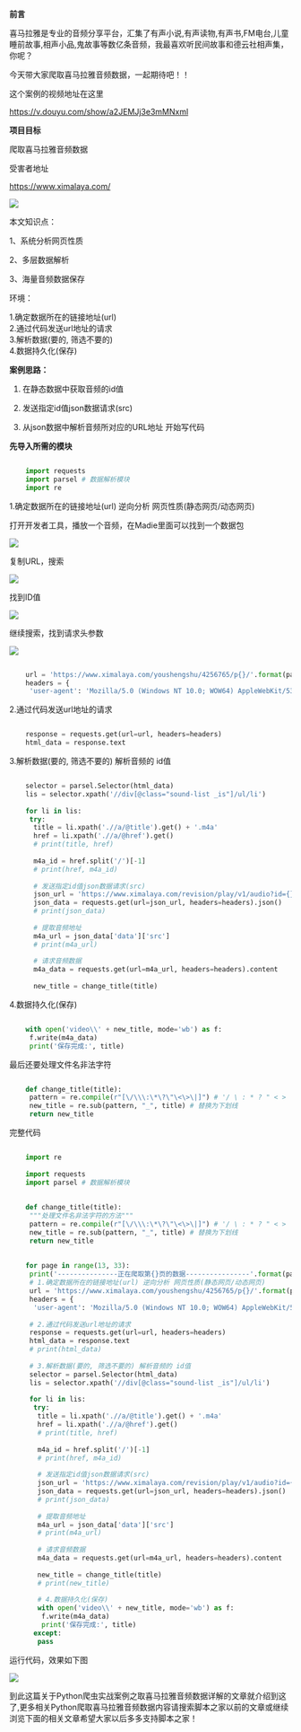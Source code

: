 **前言**

喜马拉雅是专业的音频分享平台，汇集了有声小说,有声读物,有声书,FM电台,儿童睡前故事,相声小品,鬼故事等数亿条音频，我最喜欢听民间故事和德云社相声集，你呢？

今天带大家爬取喜马拉雅音频数据，一起期待吧！！

这个案例的视频地址在这里

[ https://v.douyu.com/show/a2JEMJj3e3mMNxml
](https://v.douyu.com/show/a2JEMJj3e3mMNxml)

**项目目标**

爬取喜马拉雅音频数据

受害者地址

[ https://www.ximalaya.com/ ](https://www.ximalaya.com/)

![](https://img.jbzj.com/file_images/article/202012/2020120710224749.png)

本文知识点：

1、系统分析网页性质

2、多层数据解析

3、海量音频数据保存

环境：

1.确定数据所在的链接地址(url)  
2.通过代码发送url地址的请求  
3.解析数据(要的, 筛选不要的)  
4.数据持久化(保存)

**案例思路：**

1. 在静态数据中获取音频的id值 

2. 发送指定id值json数据请求(src) 

3. 从json数据中解析音频所对应的URL地址 开始写代码 

**先导入所需的模块**

```python

    import requests
    import parsel # 数据解析模块
    import re
```

1.确定数据所在的链接地址(url) 逆向分析 网页性质(静态网页/动态网页)

打开开发者工具，播放一个音频，在Madie里面可以找到一个数据包

![](https://img.jbzj.com/file_images/article/202012/2020120710224850.png)

复制URL，搜索

![](https://img.jbzj.com/file_images/article/202012/2020120710224851.png)

找到ID值

![](https://img.jbzj.com/file_images/article/202012/2020120710224852.png)

继续搜索，找到请求头参数

![](https://img.jbzj.com/file_images/article/202012/2020120710224853.png)

```python

    url = 'https://www.ximalaya.com/youshengshu/4256765/p{}/'.format(page)
    headers = {
     'user-agent': 'Mozilla/5.0 (Windows NT 10.0; WOW64) AppleWebKit/537.36 (KHTML, like Gecko) Chrome/84.0.4147.105 Safari/537.36'}
```

2.通过代码发送url地址的请求

```python

    response = requests.get(url=url, headers=headers)
    html_data = response.text
```

3.解析数据(要的, 筛选不要的) 解析音频的 id值

```python

    selector = parsel.Selector(html_data)
    lis = selector.xpath('//div[@class="sound-list _is"]/ul/li')
    
    for li in lis:
     try:
      title = li.xpath('.//a/@title').get() + '.m4a'
      href = li.xpath('.//a/@href').get()
      # print(title, href)
    
      m4a_id = href.split('/')[-1]
      # print(href, m4a_id)
    
      # 发送指定id值json数据请求(src)
      json_url = 'https://www.ximalaya.com/revision/play/v1/audio?id={}&ptype=1'.format(m4a_id)
      json_data = requests.get(url=json_url, headers=headers).json()
      # print(json_data)
    
      # 提取音频地址
      m4a_url = json_data['data']['src']
      # print(m4a_url)
    
      # 请求音频数据
      m4a_data = requests.get(url=m4a_url, headers=headers).content
    
      new_title = change_title(title)
```

4.数据持久化(保存)

```python

    with open('video\\' + new_title, mode='wb') as f:
     f.write(m4a_data)
     print('保存完成:', title)
```

最后还要处理文件名非法字符

```python

    def change_title(title):
     pattern = re.compile(r"[\/\\\:\*\?\"\<\>\|]") # '/ \ : * ? " < > |'
     new_title = re.sub(pattern, "_", title) # 替换为下划线
     return new_title
```

完整代码

```python

    import re
    
    import requests
    import parsel # 数据解析模块
    
    
    def change_title(title):
     """处理文件名非法字符的方法"""
     pattern = re.compile(r"[\/\\\:\*\?\"\<\>\|]") # '/ \ : * ? " < > |'
     new_title = re.sub(pattern, "_", title) # 替换为下划线
     return new_title
    
    
    for page in range(13, 33):
     print('---------------正在爬取第{}页的数据----------------'.format(page))
     # 1.确定数据所在的链接地址(url) 逆向分析 网页性质(静态网页/动态网页)
     url = 'https://www.ximalaya.com/youshengshu/4256765/p{}/'.format(page)
     headers = {
      'user-agent': 'Mozilla/5.0 (Windows NT 10.0; WOW64) AppleWebKit/537.36 (KHTML, like Gecko) Chrome/84.0.4147.105 Safari/537.36'}
    
     # 2.通过代码发送url地址的请求
     response = requests.get(url=url, headers=headers)
     html_data = response.text
     # print(html_data)
    
     # 3.解析数据(要的, 筛选不要的) 解析音频的 id值
     selector = parsel.Selector(html_data)
     lis = selector.xpath('//div[@class="sound-list _is"]/ul/li')
    
     for li in lis:
      try:
       title = li.xpath('.//a/@title').get() + '.m4a'
       href = li.xpath('.//a/@href').get()
       # print(title, href)
    
       m4a_id = href.split('/')[-1]
       # print(href, m4a_id)
    
       # 发送指定id值json数据请求(src)
       json_url = 'https://www.ximalaya.com/revision/play/v1/audio?id={}&ptype=1'.format(m4a_id)
       json_data = requests.get(url=json_url, headers=headers).json()
       # print(json_data)
    
       # 提取音频地址
       m4a_url = json_data['data']['src']
       # print(m4a_url)
    
       # 请求音频数据
       m4a_data = requests.get(url=m4a_url, headers=headers).content
    
       new_title = change_title(title)
       # print(new_title)
    
       # 4.数据持久化(保存)
       with open('video\\' + new_title, mode='wb') as f:
        f.write(m4a_data)
        print('保存完成:', title)
      except:
       pass
```

运行代码，效果如下图

![](https://img.jbzj.com/file_images/article/202012/2020120710224954.png)

到此这篇关于Python爬虫实战案例之取喜马拉雅音频数据详解的文章就介绍到这了,更多相关Python爬取喜马拉雅音频数据内容请搜索脚本之家以前的文章或继续浏览下面的相关文章希望大家以后多多支持脚本之家！

